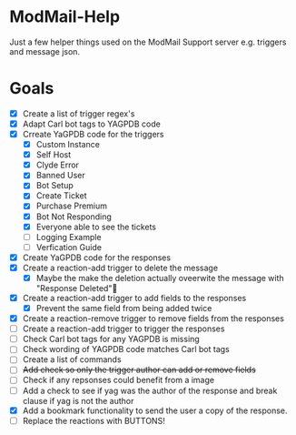 # ModMail-Help

Just a few helper things used on the ModMail Support server e.g. triggers and message json.

# Goals

- [x] Create a list of trigger regex's
- [x] Adapt Carl bot tags to YAGPDB code
- [x] Crreate YaGPDB code for the triggers
  - [x] Custom Instance
  - [x] Self Host
  - [x] Clyde Error
  - [x] Banned User
  - [x] Bot Setup
  - [x] Create Ticket
  - [x] Purchase Premium
  - [x] Bot Not Responding
  - [x] Everyone able to see the tickets
  - [ ] Logging Example
  - [ ] Verfication Guide
- [x] Create YaGPDB code for the responses
- [x] Create a reaction-add trigger to delete the message
  - [x] Maybe the make the deletion actually oveerwite the message with "Response Deleted"🤔
- [x] Create a reaction-add trigger to add fields to the responses
  - [x] Prevent the same field from being added twice
- [x] Create a reaction-remove trigger to remove fields from the responses
- [ ] Create a reaction-add trigger to trigger the responses
- [ ] Check Carl bot tags for any YAGPDB is missing
- [ ] Check wording of YAGPDB code matches Carl bot tags
- [ ] Create a list of commands
- [ ] ~~Add check so only the trigger author can add or remove fields~~
- [ ] Check if any repsonses could benefit from a image
- [ ] Add a check to see if yag was the author of the response and break clause if yag is not the author
- [x] Add a bookmark functionality to send the user a copy of the response.
- [ ] Replace the reactions with BUTTONS!
